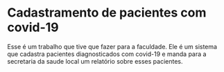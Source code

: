 # Cadastramento de pacientes com covid-19
 Esse é um trabalho que tive que fazer para a faculdade. Ele é um sistema que cadastra pacientes diagnosticados com covid-19 e manda para a secretaria da saude local um relatório sobre esses pacientes.
